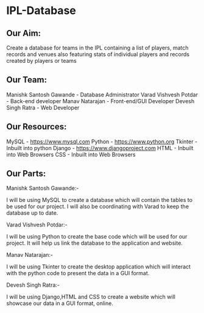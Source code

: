 # IPL-Database

Our Aim:
---------------------
Create a database for teams in the IPL containing a list of players, match records and venues also featuring stats of individual players and records created by players or teams



Our Team:
---------------------
Manishk Santosh Gawande   -     Database Administrator 
Varad Vishvesh Potdar     -     Back-end developer
Manav Natarajan           -     Front-end/GUI Developer
Devesh Singh Ratra        -     Web Developer
 


Our Resources:
---------------------
MySQL    -    https://www.mysql.com
Python   -    https://www.python.org
Tkinter  -    Inbuilt into python
Django   -    https://www.djangoproject.com
HTML     -    Inbuilt into Web Browsers
CSS      -    Inbuilt into Web Browsers



Our Parts:
---------------------

Manishk Santosh Gawande:-

  I will be using MySQL to create a database which will contain the tables to be used for our project. I will also be coordinating with Varad to keep the database up to date.

Varad Vishvesh Potdar:-

  I will be using Python to create the base code which will be used for our project. It will help us link the database to the application and website.


Manav Natarajan:-

  I will be using Tkinter to create the desktop application which will interact with the python code to present the data in a GUI format.


Devesh Singh Ratra:-

  I will be using Django,HTML and CSS to create a website which will showcase our data in a GUI format, online.
